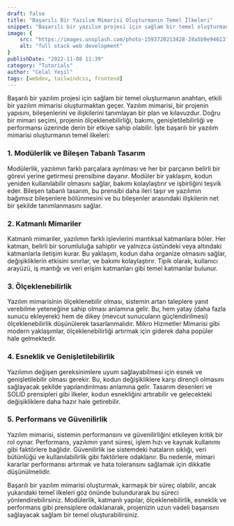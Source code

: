 ```yaml
---
draft: false
title: "Başarılı Bir Yazılım Mimarisi Oluşturmanın Temel İlkeleri"
snippet: "Başarılı bir yazılım projesi için sağlam bir temel oluşturmanın anahtarı, etkili bir yazılım mimarisi oluşturmaktan geçer. Yazılım mimarisi, bir projenin yapısını, bileşenlerini ve ilişkilerini tanımlayan bir plan ve kılavuzdur. "
image: {
    src: "https://images.unsplash.com/photo-1593720213428-28a5b9e94613?&fit=crop&w=430&h=240",
    alt: "full stack web development"
}
publishDate: "2022-11-08 11:39"
category: "Tutorials"
author: "Celal Yeşil"
tags: [webdev, tailwindcss, frontend]
---
```



Başarılı bir yazılım projesi için sağlam bir temel oluşturmanın anahtarı, etkili bir yazılım mimarisi oluşturmaktan geçer. Yazılım mimarisi, bir projenin yapısını, bileşenlerini ve ilişkilerini tanımlayan bir plan ve kılavuzdur. Doğru bir mimari seçimi, projenin ölçeklenebilirliği, bakımı, genişletilebilirliği ve performansı üzerinde derin bir etkiye sahip olabilir. İşte başarılı bir yazılım mimarisi oluşturmanın temel ilkeleri:

### 1. Modülerlik ve Bileşen Tabanlı Tasarım

Modülerlik, yazılımın farklı parçalara ayrılması ve her bir parçanın belirli bir görevi yerine getirmesi prensibine dayanır. Modüler bir yaklaşım, kodun yeniden kullanılabilir olmasını sağlar, bakımı kolaylaştırır ve işbirliğini teşvik eder. Bileşen tabanlı tasarım, bu prensibi daha ileri taşır ve yazılımın bağımsız bileşenlere bölünmesini ve bu bileşenler arasındaki ilişkilerin net bir şekilde tanımlanmasını sağlar.

### 2. Katmanlı Mimariler

Katmanlı mimariler, yazılımın farklı işlevlerini mantıksal katmanlara böler. Her katman, belirli bir sorumluluğa sahiptir ve yalnızca üstündeki veya altındaki katmanlarla iletişim kurar. Bu yaklaşım, kodun daha organize olmasını sağlar, değişikliklerin etkisini sınırlar, ve bakımı kolaylaştırır. Tipik olarak, kullanıcı arayüzü, iş mantığı ve veri erişim katmanları gibi temel katmanlar bulunur.

### 3. Ölçeklenebilirlik

Yazılım mimarisinin ölçeklenebilir olması, sistemin artan taleplere yanıt verebilme yeteneğine sahip olması anlamına gelir. Bu, hem yatay (daha fazla sunucu ekleyerek) hem de dikey (mevcut sunucuların güçlendirilmesi) ölçeklenebilirlik düşünülerek tasarlanmalıdır. Mikro Hizmetler Mimarisi gibi modern yaklaşımlar, ölçeklenebilirliği artırmak için giderek daha popüler hale gelmektedir.

### 4. Esneklik ve Genişletilebilirlik

Yazılımın değişen gereksinimlere uyum sağlayabilmesi için esnek ve genişletilebilir olması gerekir. Bu, kodun değişikliklere karşı dirençli olmasını sağlayacak şekilde yapılandırılması anlamına gelir. Tasarım desenleri ve SOLID prensipleri gibi ilkeler, kodun esnekliğini artırabilir ve gelecekteki değişikliklere daha hazır hale getirebilir.

### 5. Performans ve Güvenilirlik

Yazılım mimarisi, sistemin performansını ve güvenilirliğini etkileyen kritik bir rol oynar. Performans, yazılımın yanıt süresi, işlem hızı ve kaynak kullanımı gibi faktörlere bağlıdır. Güvenilirlik ise sistemdeki hataların sıklığı, veri bütünlüğü ve kullanılabilirlik gibi faktörlere odaklanır. Bu nedenle, mimari kararlar performansı artırmak ve hata toleransını sağlamak için dikkatle düşünülmelidir.

Başarılı bir yazılım mimarisi oluşturmak, karmaşık bir süreç olabilir, ancak yukarıdaki temel ilkeleri göz önünde bulundurarak bu süreci yönlendirebilirsiniz. Modülerlik, katmanlı yapılar, ölçeklenebilirlik, esneklik ve performans gibi prensiplere odaklanarak, projenizin uzun vadeli başarısını sağlayacak sağlam bir temel oluşturabilirsiniz.